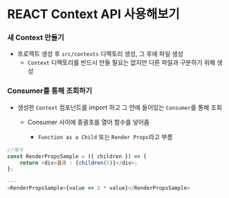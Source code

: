 # REACT Context API 사용해보기

### 새 Context 만들기

-   프로젝트 생성 후 `src/contexts` 디렉토리 생성, 그 후에 파일 생성
    -   `Context` 디렉토리를 반드시 만들 필요는 없지만 다른 파일과 구분하기 위해 생성

### Consumer를 통해 조회하기

-   생성한 `Context` 컴포넌트를 import 하고 그 안에 들어있는 `Consumer`를 통해 조회

    -   Consumer 사이에 중괄호를 열어 함수를 넣어줌

        -   `Function as a Child` 또는 `Render Props`라고 부름

```javascript
//예시
const RenderPropsSample = ({ children }) => {
    return <div>결과 : {children(5)}</div>;
};

---
<RenderPropsSample>{value => 2 * value}</RenderPropsSample>

```
